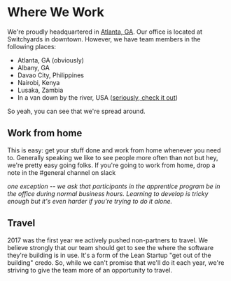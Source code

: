 # Where We Work

We're proudly headquartered in [Atlanta, GA](community.md). Our office is located at Switchyards in downtown. However, we have team members in the following places:

* Atlanta, GA (obviously)
* Albany, GA
* Davao City, Philippines
* Nairobi, Kenya
* Lusaka, Zambia
* In a van down by the river, USA ([seriously, check it out](https://www.instagram.com/burningvan/))

So yeah, you can see that we're spread around.

## Work from home

This is easy: get your stuff done and work from home whenever you need to. Generally speaking we like to see people more often than not but hey, we're pretty easy going folks. If you're going to work from home, drop a note in the #general channel on slack

*one exception -- we ask that participants in the apprentice program be in the office during normal business hours. Learning to develop is tricky enough but it's even harder if you're trying to do it alone.*

## Travel

2017 was the first year we actively pushed non-partners to travel. We believe strongly that our team should get to see the where the software they're building is in use. It's a form of the Lean Startup "get out of the building" credo. So, while we can't promise that we'll do it each year, we're striving to give the team more of an opportunity to travel.
